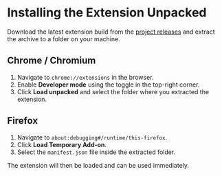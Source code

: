# Installing the Extension Unpacked

Download the latest extension build from the [project releases](https://github.com/YourHopelessness/SubclassesTrackerAPI/releases) and extract the archive to a folder on your machine.

## Chrome / Chromium
1. Navigate to `chrome://extensions` in the browser.
2. Enable **Developer mode** using the toggle in the top-right corner.
3. Click **Load unpacked** and select the folder where you extracted the extension.

## Firefox
1. Navigate to `about:debugging#/runtime/this-firefox`.
2. Click **Load Temporary Add-on**.
3. Select the `manifest.json` file inside the extracted folder.

The extension will then be loaded and can be used immediately.

